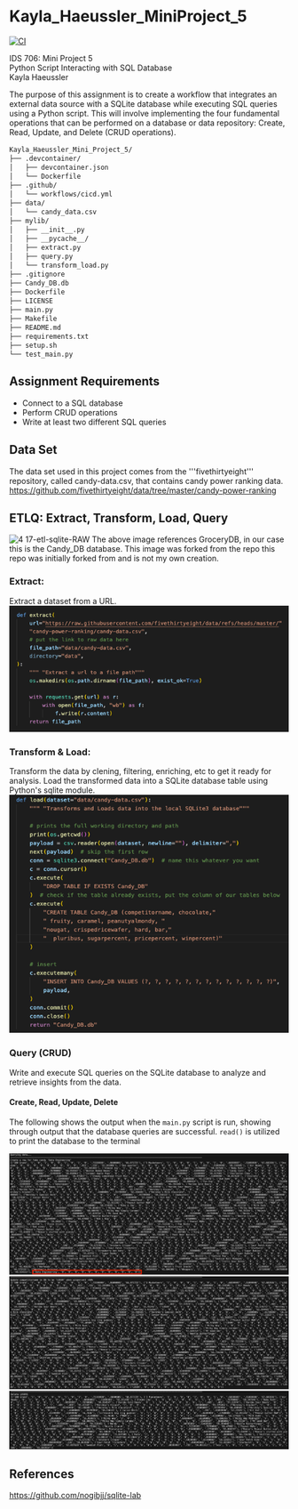 # Kayla_Haeussler_MiniProject_5

[![CI](https://github.com/nogibjj/Kayla_Haeussler_Mini_Project_5/actions/workflows/cicd.yml/badge.svg)](https://github.com/nogibjj/Kayla_Haeussler_Mini_Project_5/actions/workflows/cicd.yml)

IDS 706: Mini Project 5  
Python Script Interacting with SQL Database  
Kayla Haeussler  

The purpose of this assignment is to create a workflow that integrates an external data source with a SQLite database while executing SQL queries using a Python script. This will involve implementing the four fundamental operations that can be performed on a database or data repository: Create, Read, Update, and Delete (CRUD operations).

```
Kayla_Haeussler_Mini_Project_5/
├── .devcontainer/
│   ├── devcontainer.json
│   └── Dockerfile
├── .github/
│   └── workflows/cicd.yml
├── data/
│   └── candy_data.csv
├── mylib/
│   ├── __init__.py
│   ├── __pycache__/
│   ├── extract.py
│   ├── query.py
│   └── transform_load.py
├── .gitignore
├── Candy_DB.db
├── Dockerfile
├── LICENSE
├── main.py
├── Makefile
├── README.md
├── requirements.txt
├── setup.sh
└── test_main.py
```
## Assignment Requirements
* Connect to a SQL database
* Perform CRUD operations
* Write at least two different SQL queries

## Data Set
The data set used in this project comes from the '''fivethirtyeight''' repository, called candy-data.csv, that contains candy power ranking data. 
https://github.com/fivethirtyeight/data/tree/master/candy-power-ranking
## ETLQ: Extract, Transform, Load, Query
![4 17-etl-sqlite-RAW](https://github.com/nogibjj/sqlite-lab/assets/58792/b39b21b4-ccb4-4cc4-b262-7db34492c16d)
The above image references GroceryDB, in our case this is the Candy_DB database. This image was forked from the repo this repo was initially forked from and is not my own creation.
### Extract:
Extract a dataset from a URL.
![extract](README_images/extract.png)

### Transform & Load:
Transform the data by clening, filtering, enriching, etc to get it ready for analysis. Load the transformed data into a SQLite database table using Python's sqlite module.
![transform_load](README_images/transform_load.png)

### Query (CRUD)
Write and execute SQL queries on the SQLite database to analyze and retrieve insights from the data.
#### Create, Read, Update, Delete
The following shows the output when the ```main.py``` script is run, showing through output that the database queries are successful. ```read()``` is utilized to print the database to the terminal

![create](README_images/create.png)
![update](README_images/update.png)
![update](README_images/delete.png)

## References
https://github.com/nogibjj/sqlite-lab





